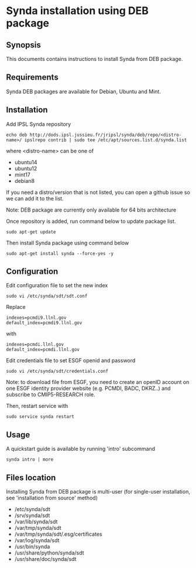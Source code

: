 # Synda installation using DEB package

## Synopsis

This documents contains instructions to install Synda from DEB package.

## Requirements

Synda DEB packages are available for Debian, Ubuntu and Mint.

## Installation

Add IPSL Synda repository

```
echo deb http://dods.ipsl.jussieu.fr/jripsl/synda/deb/repo/<distro-name>/ ipslrepo contrib | sudo tee /etc/apt/sources.list.d/synda.list
```

where &lt;distro-name&gt; can be one of

* ubuntu14
* ubuntu12
* mint17
* debian8

If you need a distro/version that is not listed, you can open a github issue so we can add it to the list.

Note: DEB package are currently only available for 64 bits architecture

Once repository is added, run command below to update package list.

```
sudo apt-get update
```

Then install Synda package using command below

```
sudo apt-get install synda --force-yes -y
```

## Configuration

Edit configuration file to set the new index

```
sudo vi /etc/synda/sdt/sdt.conf
```

Replace

```
indexes=pcmdi9.llnl.gov
default_index=pcmdi9.llnl.gov
```

with

```
indexes=pcmdi.llnl.gov
default_index=pcmdi.llnl.gov
```

Edit credentials file to set ESGF openid and password

```
sudo vi /etc/synda/sdt/credentials.conf
```

Note: to download file from ESGF, you need to create an openID account on one
ESGF identity provider website (e.g. PCMDI, BADC, DKRZ..) and subscribe to
CMIP5-RESEARCH role.

Then, restart service with

```
sudo service synda restart
```

## Usage

A quickstart guide is available by running 'intro' subcommand

```
synda intro | more
```

## Files location

Installing Synda from DEB package is multi-user (for single-user installation,
see 'installation from source' method)

* /etc/synda/sdt
* /srv/synda/sdt
* /var/lib/synda/sdt
* /var/tmp/synda/sdt
* /var/tmp/synda/sdt/.esg/certificates
* /var/log/synda/sdt
* /usr/bin/synda
* /usr/share/python/synda/sdt
* /usr/share/doc/synda/sdt
